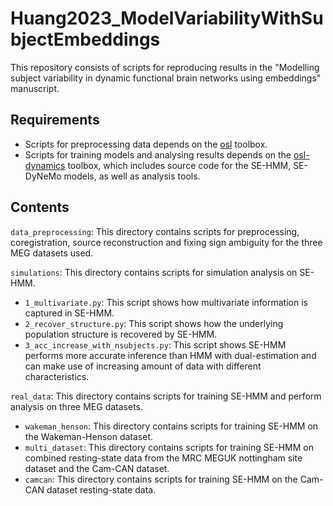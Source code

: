 # Huang2023_ModelVariabilityWithSubjectEmbeddings
This repository consists of scripts for reproducing results in the "Modelling subject variability in dynamic functional
brain networks using embeddings" manuscript.

## Requirements
- Scripts for preprocessing data depends on the [osl](https://github.com/OHBA-analysis/osl) toolbox. 
- Scripts for training models and analysing results depends on the [osl-dynamics](https://osl-dynamics.readthedocs.io) toolbox, which includes source code for the SE-HMM, SE-DyNeMo models, as well as analysis tools.

## Contents
```data_preprocessing```: This directory contains scripts for preprocessing, coregistration, source reconstruction and fixing sign ambiguity for the three MEG datasets used.

```simulations```: This directory contains scripts for simulation analysis on SE-HMM.
- ```1_multivariate.py```: This script shows how multivariate information is captured in SE-HMM.
- ```2_recover_structure.py```: This script shows how the underlying population structure is recovered by SE-HMM.
- ```3_acc_increase_with_nsubjects.py```: This script shows SE-HMM performs more accurate inference than HMM with dual-estimation and can make use of increasing amount of data with different characteristics.

```real_data```: This directory contains scripts for training SE-HMM and perform analysis on three MEG datasets.
- ```wakeman_henson```: This directory contains scripts for training SE-HMM on the Wakeman-Henson dataset.
- ```multi_dataset```: This directory contains scripts for training SE-HMM on combined resting-state data from the MRC MEGUK nottingham site dataset and the Cam-CAN dataset.
- ```camcan```: This directory contains scripts for training SE-HMM on the Cam-CAN dataset resting-state data.
